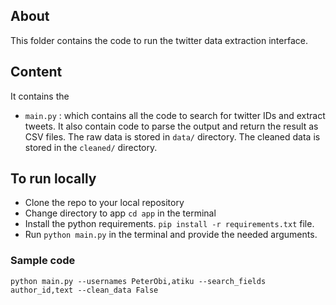 ## About

This folder contains the code to run the twitter data extraction interface.


## Content

It contains the 
- `main.py` : which contains all the code to search for twitter IDs and extract tweets. It also contain code to parse the output and return the result as CSV files. The raw data is stored in `data/` directory. The cleaned data is stored in the `cleaned/` directory.


## To run locally
- Clone the repo to your local repository
- Change directory to app `cd app` in the terminal
- Install the python requirements. `pip install -r requirements.txt` file.
- Run `python main.py` in the terminal and provide the needed arguments.


### Sample code

`python main.py --usernames PeterObi,atiku --search_fields author_id,text --clean_data False`